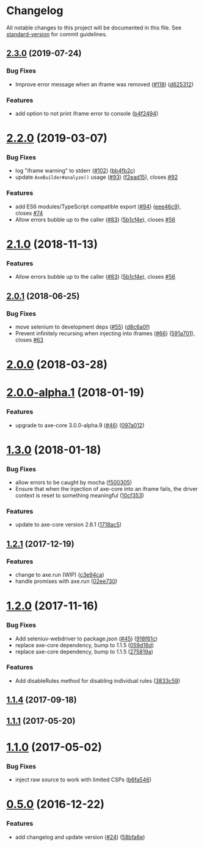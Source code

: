 # Changelog

All notable changes to this project will be documented in this file. See [standard-version](https://github.com/conventional-changelog/standard-version) for commit guidelines.

## [2.3.0](https://github.com/dequelabs/axe-webdriverjs/compare/v2.2.0...v2.3.0) (2019-07-24)


### Bug Fixes

* Improve error message when an iframe was removed ([#118](https://github.com/dequelabs/axe-webdriverjs/issues/118)) ([d625312](https://github.com/dequelabs/axe-webdriverjs/commit/d625312))


### Features

* add option to not print iframe error to console ([b4f2494](https://github.com/dequelabs/axe-webdriverjs/commit/b4f2494))



<a name="2.2.0"></a>
# [2.2.0](https://github.com/dequelabs/axe-webdriverjs/compare/v2.0.1...v2.2.0) (2019-03-07)


### Bug Fixes

* log "iframe warning" to stderr ([#102](https://github.com/dequelabs/axe-webdriverjs/issues/102)) ([bb4fb2c](https://github.com/dequelabs/axe-webdriverjs/commit/bb4fb2c))
* update `AxeBuilder#analyze()` usage ([#93](https://github.com/dequelabs/axe-webdriverjs/issues/93)) ([f2ead15](https://github.com/dequelabs/axe-webdriverjs/commit/f2ead15)), closes [#92](https://github.com/dequelabs/axe-webdriverjs/issues/92)


### Features

* add ES6 modules/TypeScript compatible export ([#94](https://github.com/dequelabs/axe-webdriverjs/issues/94)) ([eee46c9](https://github.com/dequelabs/axe-webdriverjs/commit/eee46c9)), closes [#74](https://github.com/dequelabs/axe-webdriverjs/issues/74)
* Allow errors bubble up to the caller ([#83](https://github.com/dequelabs/axe-webdriverjs/issues/83)) ([5b1cf4e](https://github.com/dequelabs/axe-webdriverjs/commit/5b1cf4e)), closes [#56](https://github.com/dequelabs/axe-webdriverjs/issues/56)



# [2.1.0](https://github.com/dequelabs/axe-webdriverjs/compare/v2.0.1...v2.1.0) (2018-11-13)


### Features

* Allow errors bubble up to the caller ([#83](https://github.com/dequelabs/axe-webdriverjs/issues/83)) ([5b1cf4e](https://github.com/dequelabs/axe-webdriverjs/commit/5b1cf4e)), closes [#56](https://github.com/dequelabs/axe-webdriverjs/issues/56)



## [2.0.1](https://github.com/dequelabs/axe-webdriverjs/compare/v2.0.0...v2.0.1) (2018-06-25)


### Bug Fixes

* move selenium to development deps ([#55](https://github.com/dequelabs/axe-webdriverjs/issues/55)) ([d8c6a0f](https://github.com/dequelabs/axe-webdriverjs/commit/d8c6a0f))
* Prevent infinitely recursing when injecting into iframes ([#66](https://github.com/dequelabs/axe-webdriverjs/issues/66)) ([591a701](https://github.com/dequelabs/axe-webdriverjs/commit/591a701)), closes [#63](https://github.com/dequelabs/axe-webdriverjs/issues/63)



# [2.0.0](https://github.com/dequelabs/axe-webdriverjs/compare/v2.0.0-alpha.1...v2.0.0) (2018-03-28)



# [2.0.0-alpha.1](https://github.com/dequelabs/axe-webdriverjs/compare/v1.3.0...v2.0.0-alpha.1) (2018-01-19)


### Features

* upgrade to axe-core 3.0.0-alpha.9 ([#46](https://github.com/dequelabs/axe-webdriverjs/issues/46)) ([097a012](https://github.com/dequelabs/axe-webdriverjs/commit/097a012))



# [1.3.0](https://github.com/dequelabs/axe-webdriverjs/compare/v1.2.1...v1.3.0) (2018-01-18)


### Bug Fixes

* allow errors to be caught by mocha ([f500305](https://github.com/dequelabs/axe-webdriverjs/commit/f500305))
* Ensure that when the injection of axe-core into an iframe fails, the driver context is reset to something meaningful ([10cf353](https://github.com/dequelabs/axe-webdriverjs/commit/10cf353))


### Features

* update to axe-core version 2.6.1 ([1718ac5](https://github.com/dequelabs/axe-webdriverjs/commit/1718ac5))



## [1.2.1](https://github.com/dequelabs/axe-webdriverjs/compare/v1.2.0...v1.2.1) (2017-12-19)


### Features

* change to axe.run (WIP) ([c3e94ca](https://github.com/dequelabs/axe-webdriverjs/commit/c3e94ca))
* handle promises with axe.run ([02ee730](https://github.com/dequelabs/axe-webdriverjs/commit/02ee730))



# [1.2.0](https://github.com/dequelabs/axe-webdriverjs/compare/v1.1.4...v1.2.0) (2017-11-16)


### Bug Fixes

* Add seleniuv-webdriver to package.json ([#45](https://github.com/dequelabs/axe-webdriverjs/issues/45)) ([918f61c](https://github.com/dequelabs/axe-webdriverjs/commit/918f61c))
* replace axe-core dependency, bump to 1.1.5 ([059d18d](https://github.com/dequelabs/axe-webdriverjs/commit/059d18d))
* replace axe-core dependency, bump to 1.1.5 ([275819a](https://github.com/dequelabs/axe-webdriverjs/commit/275819a))


### Features

* Add disableRules method for disabling individual rules ([3833c59](https://github.com/dequelabs/axe-webdriverjs/commit/3833c59))



## [1.1.4](https://github.com/dequelabs/axe-webdriverjs/compare/1.1.1...v1.1.4) (2017-09-18)



## [1.1.1](https://github.com/dequelabs/axe-webdriverjs/compare/1.1.0...1.1.1) (2017-05-20)



# [1.1.0](https://github.com/dequelabs/axe-webdriverjs/compare/v0.5.0...1.1.0) (2017-05-02)


### Bug Fixes

* inject raw source to work with limited CSPs ([b6fa546](https://github.com/dequelabs/axe-webdriverjs/commit/b6fa546))



# [0.5.0](https://github.com/dequelabs/axe-webdriverjs/compare/58bfa6e...v0.5.0) (2016-12-22)


### Features

* add changelog and update version ([#24](https://github.com/dequelabs/axe-webdriverjs/issues/24)) ([58bfa6e](https://github.com/dequelabs/axe-webdriverjs/commit/58bfa6e))
